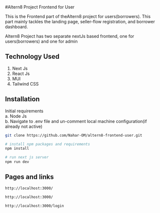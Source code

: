 #Altern8 Project Frontend for User

This is the Frontend part of theAltern8 project for users(borrowers). This part mainly tackles the landing page, seller-flow registration, and borrower dashboard.

Altern8 Project has two separate nextJs based frontend, one for users(borrowers) and one for admin

## Technology Used

1. Next Js
2. React Js
3. MUI
4. Tailwind CSS

## Installation

Initial requirements  
a. Node Js  
b. Navigate to .env file and un-comment local machine configuration(if already not active)

```bash
git clone https://github.com/Nahar-OM/altern8-frontend-user.git
```

```bash
# install npm packages and requirements
npm install
```

```bash
# run next js server
npm run dev

```

## Pages and links

```bash
http://localhost:3000/
```

```bash
http://localhost:3000/
```

```bash
http://localhost:3000/login
```


